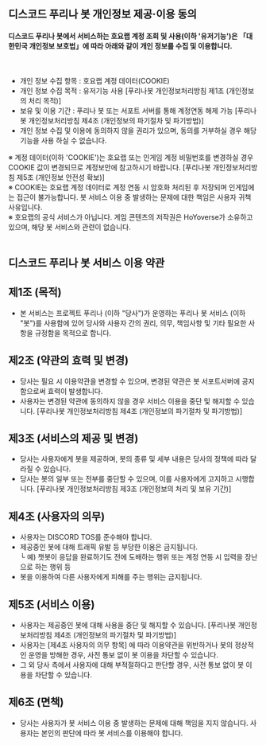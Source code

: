 ## 디스코드 푸리나 봇 개인정보 제공·이용 동의
#### 디스코드 푸리나 봇에서 서비스하는 호요랩 계정 조회 및 사용(이하 '유저기능')은 「대한민국 개인정보 보호법」에 따라 아래와 같이 개인 정보를 수집 및 이용합니다.
</br>

* 개인 정보 수집 항목 : 호요랩 계정 데이터(COOKIE)
* 개인 정보 수집 목적 : 유저기능 사용 [푸리나봇 개인정보처리방침 제1조 (개인정보의 처리 목적)]
* 보유 및 이용 기간 : 푸리나 봇 또는 서포트 서버를 통해 계정연동 해제 가능 [푸리나봇 개인정보처리방침 제4조 (개인정보의 파기절차 및 파기방법)]
* 개인 정보 수집 및 이용에 동의하지 않을 권리가 있으며, 동의를 거부하실 경우 해당 기능을 사용 하실 수 없습니다.

※ 계정 데이터(이하 'COOKIE')는 호요랩 또는 인게임 계정 비밀번호를 변경하실 경우 COOKIE 값이 변경되므로 계정보안에 참고하시기 바랍니다. [푸리나봇 개인정보처리방침 제5조 (개인정보 안전성 확보)] </br>
※ COOKIE는 호요랩 계정 데이터로 계정 연동 시 암호화 처리된 후 저장되며 인게임에는 접근이 불가능합니다. 봇 서비스 이용 중 발생하는 문제에 대한 책임은 사용자 귀책 사유입니다. </br>
※ 호요랩의 공식 서비스가 아닙니다. 게임 콘텐츠의 저작권은 HoYoverse가 소유하고 있으며, 해당 봇 서비스와 관련이 없습니다. <br><br>


## 디스코드 푸리나 봇 서비스 이용 약관
## 제1조 (목적)
* 본 서비스는 프로젝트 푸리나 (이하 "당사")가 운영하는 푸리나 봇 서비스 (이하 "봇")를 사용함에 있어 당사와 사용자 간의 권리, 의무, 책임사항 및 기타 필요한 사항을 규정함을 목적으로 합니다.

## 제2조 (약관의 효력 및 변경)
* 당사는 필요 시 이용약관을 변경할 수 있으며, 변경된 약관은 봇 서포트서버에 공지함으로써 효력이 발생합니다.
* 사용자는 변경된 약관에 동의하지 않을 경우 서비스 이용을 중단 및 해지할 수 있습니다. [푸리나봇 개인정보처리방침 제4조 (개인정보의 파기절차 및 파기방법)]

## 제3조 (서비스의 제공 및 변경)
* 당사는 사용자에게 봇을 제공하며, 봇의 종류 및 세부 내용은 당사의 정책에 따라 달라질 수 있습니다.
* 당사는 봇의 일부 또는 전부를 중단할 수 있으며, 이를 사용자에게 고지하고 시행합니다. [푸리나봇 개인정보처리방침 제3조 (개인정보의 처리 및 보유 기간)]

## 제4조 (사용자의 의무)
* 사용자는 DISCORD TOS를 준수해야 합니다.
* 제공중인 봇에 대해 트래픽 유발 등 부당한 이용은 금지됩니다.<br>
└ 예) 챗봇이 응답을 완료하기도 전에 도배하는 행위 또는 계정 연동 시 입력을 장난으로 하는 행위 등
* 봇을 이용하여 다른 사용자에게 피해를 주는 행위는 금지됩니다.

## 제5조 (서비스 이용)
* 사용자는 제공중인 봇에 대해 사용을 중단 및 해지할 수 있습니다. [푸리나봇 개인정보처리방침 제4조 (개인정보의 파기절차 및 파기방법)]
* 사용자는 [제4조 사용자의 의무 항목] 에 따라 이용약관을 위반하거나 봇의 정상적인 운영을 방해한 경우, 사전 통보 없이 봇 이용을 차단할 수 있습니다.
* 그 외 당사 측에서 사용자에 대해 부적절하다고 판단할 경우, 사전 통보 없이 봇 이용을 차단할 수 있습니다.

## 제6조 (면책)
* 당사는 사용자가 봇 서비스 이용 중 발생하는 문제에 대해 책임을 지지 않습니다. 사용자는 본인의 판단에 따라 봇 서비스를 이용해야 합니다.
